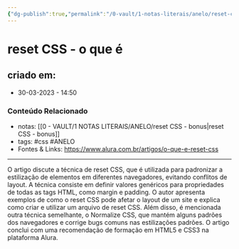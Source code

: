 ```yaml
---
{"dg-publish":true,"permalink":"/0-vault/1-notas-literais/anelo/reset-css-o-que-e/","tags":["css","ANELO"],"dgHomeLink":true,"dgShowLocalGraph":true,"dgShowFileTree":true,"dgEnableSearch":true,"noteIcon":""}
---
```


# reset CSS - o que é

## criado em: 
-  30-03-2023 - 14:50

### Conteúdo Relacionado
- notas: [[0 - VAULT/1 NOTAS LITERAIS/ANELO/reset CSS - bonus\|reset CSS - bonus]]
- tags: #css #ANELO 
- Fontes & Links: https://www.alura.com.br/artigos/o-que-e-reset-css

---

O artigo discute a técnica de reset CSS, que é utilizada para padronizar a estilização de elementos em diferentes navegadores, evitando conflitos de layout. A técnica consiste em definir valores genéricos para propriedades de todas as tags HTML, como margin e padding. O autor apresenta exemplos de como o reset CSS pode afetar o layout de um site e explica como criar e utilizar um arquivo de reset CSS. Além disso, é mencionada outra técnica semelhante, o Normalize CSS, que mantém alguns padrões dos navegadores e corrige bugs comuns nas estilizações padrões. O artigo conclui com uma recomendação de formação em HTML5 e CSS3 na plataforma Alura.